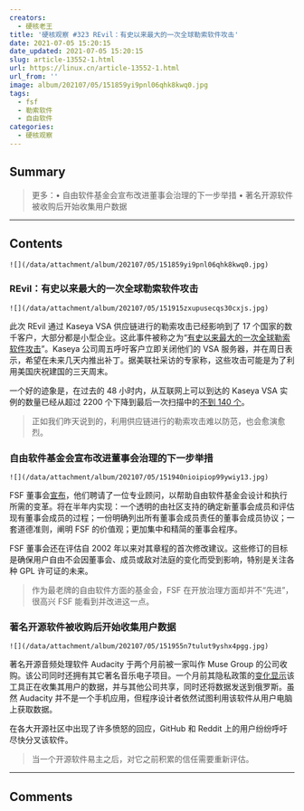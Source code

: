 ```yaml
---
creators:
  - 硬核老王
title: '硬核观察 #323 REvil：有史以来最大的一次全球勒索软件攻击'
date: 2021-07-05 15:20:15
date_updated: 2021-07-05 15:20:15
slug: article-13552-1.html
url: https://linux.cn/article-13552-1.html
url_from: ''
image: album/202107/05/151859yi9pnl06qhk8kwq0.jpg
tags:
  - fsf
  - 勒索软件
  - 自由软件
categories:
  - 硬核观察
---
```


## Summary

> 更多：• 自由软件基金会宣布改进董事会治理的下一步举措 • 著名开源软件被收购后开始收集用户数据

***

<!-- more -->

## Contents

`![](/data/attachment/album/202107/05/151859yi9pnl06qhk8kwq0.jpg)`

### REvil：有史以来最大的一次全球勒索软件攻击

`![](/data/attachment/album/202107/05/151915zxupusecqs30cxjs.jpg)`

此次 REvil 通过 Kaseya VSA 供应链进行的勒索攻击已经影响到了 17 个国家的数千客户，大部分都是小型企业。这此事件被称之为“[有史以来最大的一次全球勒索软件攻击](https://apnews.com/article/joe-biden-europe-government-and-politics-technology-business-fc0df4c42f8cd6148bf936ca24bb5cbe)”。Kaseya 公司周五呼吁客户立即关闭他们的 VSA 服务器，并在周日表示，希望在未来几天内推出补丁。据美联社采访的专家称，这些攻击可能是为了利用美国庆祝建国的三天周末。

一个好的迹象是，在过去的 48 小时内，从互联网上可以到达的 Kaseya VSA 实例的数量已经从超过 2200 个下降到最后一次扫描中的[不到 140 个](https://csirt.divd.nl/2021/07/04/Kaseya-Case-Update-2/)。

> 
> 正如我们昨天说到的，利用供应链进行的勒索攻击难以防范，也会愈演愈烈。
> 
> 
> 

### 自由软件基金会宣布改进董事会治理的下一步举措

`![](/data/attachment/album/202107/05/151940nioipiop99ywiy13.jpg)`

FSF 董事会[宣布](https://www.fsf.org/news/fsf-takes-next-step-in-commitment-to-improving-board-governance)，他们聘请了一位专业顾问，以帮助自由软件基金会设计和执行所需的变革。将在半年内实现：一个透明的由社区支持的确定新董事会成员和评估现有董事会成员的过程；一份明确列出所有董事会成员责任的董事会成员协议；一套道德准则，阐明 FSF 的价值观；更加集中和精简的董事会程序。

FSF 董事会还在评估自 2002 年以来对其章程的首次修改建议。这些修订的目标是确保用户自由不会因董事会、成员或敌对法庭的变化而受到影响，特别是关注各种 GPL 许可证的未来。

> 
> 作为最老牌的自由软件方面的基金会，FSF 在开放治理方面却并不“先进”，很高兴 FSF 能看到并改进这一点。
> 
> 
> 

### 著名开源软件被收购后开始收集用户数据

`![](/data/attachment/album/202107/05/151955n7tulut9yshx4pgg.jpg)`

著名开源音频处理软件 Audacity 于两个月前被一家叫作 Muse Group 的公司收购。该公司同时还拥有其它著名音乐电子项目。一个月前其隐私政策的[变化显示](https://fosspost.org/audacity-is-now-a-spyware/)该工具正在收集其用户的数据，并与其他公司共享，同时还将数据发送到俄罗斯。虽然 Audacity 并不是一个手机应用，但程序设计者依然试图利用该软件从用户电脑上获取数据。

在各大开源社区中出现了许多愤怒的回应，GitHub 和 Reddit 上的用户纷纷呼吁尽快分叉该软件。

> 
> 当一个开源软件易主之后，对它之前积累的信任需要重新评估。
> 
> 
>

***

## Comments
